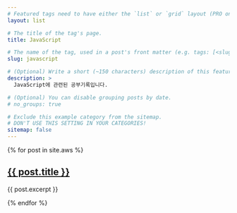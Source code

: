 ```yaml
---
# Featured tags need to have either the `list` or `grid` layout (PRO only).
layout: list

# The title of the tag's page.
title: JavaScript

# The name of the tag, used in a post's front matter (e.g. tags: [<slug>]).
slug: javascript

# (Optional) Write a short (~150 characters) description of this featured tag.
description: >
  JavaScript에 관련된 공부기록입니다.

# (Optional) You can disable grouping posts by date.
# no_groups: true

# Exclude this example category from the sitemap.
# DON'T USE THIS SETTING IN YOUR CATEGORIES!
sitemap: false
---
```


{% for post in site.aws %}

  <h2><a href="{{ post.url }}">{{ post.title }}</a></h2>
  <p>{{ post.excerpt }}</p>
{% endfor %}
